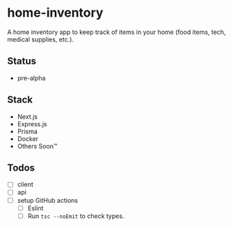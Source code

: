 # home-inventory

A home inventory app to keep track of items in your home (food items, tech, medical supplies, etc.).

## Status

- pre-alpha

## Stack

- Next.js
- Express.js
- Prisma
- Docker
- Others Soon™

## Todos

- [ ] client
- [ ] api
- [ ] setup GitHub actions
  - [ ] Eslint
  - [ ] Run `tsc --noEmit` to check types.
